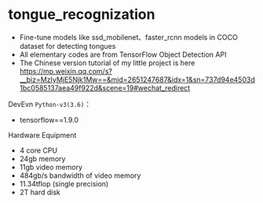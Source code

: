 # tongue_recognization
 - Fine-tune models like ssd_mobilenet、faster_rcnn models in COCO dataset for detecting tongues
 - All elementary codes are from TensorFlow Object Detection API
 - The Chinese version tutorial of my little project is here https://mp.weixin.qq.com/s?__biz=MzIyMjE5Njk1Mw==&mid=2651247687&idx=1&sn=737d94e4503d1bc0585137aea49f922d&scene=19#wechat_redirect

DevEvn `Python-v3(3.6)`：

 - tensorflow==1.9.0

Hardware Equipment
 - 4 core CPU
 - 24gb memory
 - 11gb video memory
 - 484gb/s bandwidth of video memory 
 - 11.34tflop (single precision)
 - 2T hard disk
